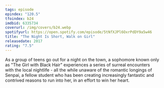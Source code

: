 ```yaml
---
tags: episode
epindex: "120.5"
tfoindex: b24
imdbid: 6335734
coverurl: /img/covers/b24.webp
spotifyurl: https://open.spotify.com/episode/5tNfXJPl6OxrPdDY9a5w46
title: "The Night Is Short, Walk on Girl"
releasedate: 2017
rating: "7.5"
---
```


As a group of teens go out for a night on the town, a sophomore known only as "The Girl with Black Hair" experiences a series of surreal encounters with the local nightlife - all the while unaware of the romantic longings of Senpai, a fellow student who has been creating increasingly fantastic and contrived reasons to run into her, in an effort to win her heart.